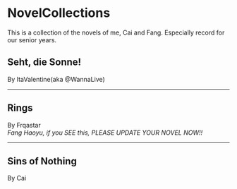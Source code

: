 # NovelCollections
This is a collection of the novels of me, Cai and Fang.
Especially record for our senior years.

## Seht, die Sonne!  
By ItaValentine(aka @WannaLive)

-----
## Rings  
By Frqastar  
<i>Fang Haoyu, if you SEE this, PLEASE UPDATE YOUR NOVEL NOW!!</i>

-----
## Sins of Nothing  
By Cai   


